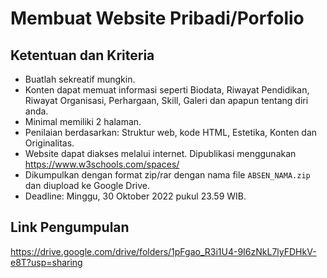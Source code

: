 # Membuat Website Pribadi/Porfolio

## Ketentuan dan Kriteria
- Buatlah sekreatif mungkin.
- Konten dapat memuat informasi seperti Biodata, Riwayat Pendidikan, Riwayat Organisasi, Perhargaan, Skill, Galeri dan apapun tentang diri anda.
- Minimal memiliki 2 halaman.
- Penilaian berdasarkan: Struktur web, kode HTML, Estetika, Konten dan Originalitas.
- Website dapat diakses melalui internet. Dipublikasi menggunakan https://www.w3schools.com/spaces/
- Dikumpulkan dengan format zip/rar dengan nama file `ABSEN_NAMA.zip` dan diupload ke Google Drive.
- Deadline: Minggu, 30 Oktober 2022 pukul 23.59 WIB.

## Link Pengumpulan
https://drive.google.com/drive/folders/1pFgao_R3i1U4-9I6zNkL7lyFDHkV-e8T?usp=sharing
